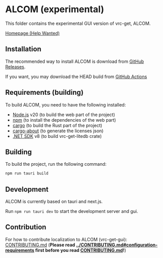# ALCOM (experimental)

This folder contains the experimental GUI version of vrc-get, ALCOM.

[Homepage (Help Wanted)](https://vrc-get.anatawa12.com/alcom/)

## Installation

The recommended way to install ALCOM is download from [GitHub Releases][alcom-releases].

If you want, you may download the HEAD build from [GitHub Actions][alcom-nightly]

[alcom-releases]: https://github.com/anatawa12/vrc-get/releases?q=gui-v0
[alcom-nightly]: https://github.com/vrc-get/vrc-get/actions/workflows/ci-gui.yml?query=branch%3Amaster

## Requirements (building)

To build ALCOM, you need to have the following installed:

- [Node.js] v20 (to build the web part of the project)
- [npm] (to install the dependencies of the web part)
- [cargo] (to build the Rust part of the project)
- [cargo-about] (to generate the licenses json)
- [.NET SDK] v8 (to build vrc-get-litedb crate)

[Node.js]: https://nodejs.org/en
[npm]: https://www.npmjs.com
[cargo]: https://doc.rust-lang.org/cargo/
[cargo-about]: https://github.com/EmbarkStudios/cargo-about
[.NET SDK]: https://dotnet.microsoft.com/download

## Building

To build the project, run the following command:

```bash
npm run tauri build
```

## Development

ALCOM is currently based on tauri and next.js.

Run `npm run tauri dev` to start the development server and gui.

## Contribution

For how to contribute localization to ALCOM (vrc-get-gui): [CONTRIBUTING.md](CONTRIBUTING.md) (**Please read [../CONTRIBUTING.md#configuration-requirements](../CONTRIBUTING.md#configuration-requirements) first before you read [CONTRIBUTING.md](CONTRIBUTING.md)!**)
